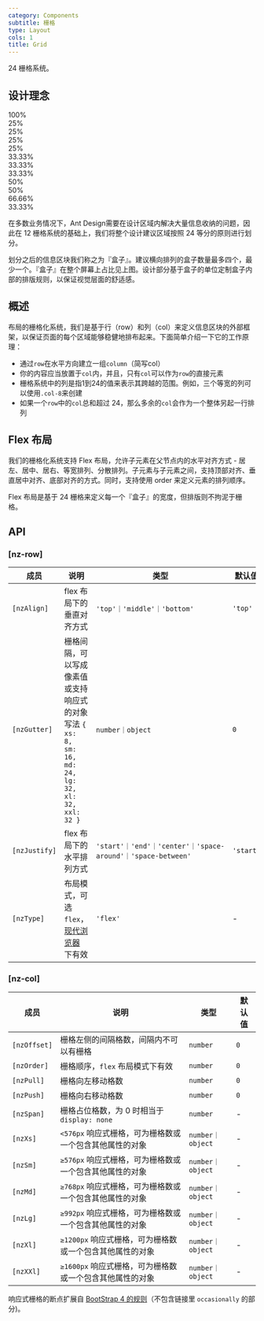 ```yaml
---
category: Components
subtitle: 栅格
type: Layout
cols: 1
title: Grid
---
```


24 栅格系统。

## 设计理念

<div class="grid-demo">
<div class="ant-row demo-row">
  <div class="ant-col-24 demo-col demo-col-1">
    100%
  </div>
</div>
<div class="ant-row demo-row">
  <div class="ant-col-6 demo-col demo-col-2">
    25%
  </div>
  <div class="ant-col-6 demo-col demo-col-3">
    25%
  </div>
  <div class="ant-col-6 demo-col demo-col-2">
    25%
  </div>
  <div class="ant-col-6 demo-col demo-col-3">
    25%
  </div>
</div>
<div class="ant-row demo-row">
  <div class="ant-col-8 demo-col demo-col-4">
    33.33%
  </div>
  <div class="ant-col-8 demo-col demo-col-5">
    33.33%
  </div>
  <div class="ant-col-8 demo-col demo-col-4">
    33.33%
  </div>
</div>
<div class="ant-row demo-row">
  <div class="ant-col-12 demo-col demo-col-1">
    50%
  </div>
  <div class="ant-col-12 demo-col demo-col-3">
    50%
  </div>
</div>
<div class="ant-row demo-row">
  <div class="ant-col-16 demo-col demo-col-4">
    66.66%
  </div>
  <div class="ant-col-8 demo-col demo-col-5">
    33.33%
  </div>
</div>
</div>

在多数业务情况下，Ant Design需要在设计区域内解决大量信息收纳的问题，因此在 12 栅格系统的基础上，我们将整个设计建议区域按照 24 等分的原则进行划分。

划分之后的信息区块我们称之为『盒子』。建议横向排列的盒子数量最多四个，最少一个。『盒子』在整个屏幕上占比见上图。设计部分基于盒子的单位定制盒子内部的排版规则，以保证视觉层面的舒适感。

## 概述

布局的栅格化系统，我们是基于行（row）和列（col）来定义信息区块的外部框架，以保证页面的每个区域能够稳健地排布起来。下面简单介绍一下它的工作原理：

- 通过`row`在水平方向建立一组`column`（简写col）
- 你的内容应当放置于`col`内，并且，只有`col`可以作为`row`的直接元素
- 栅格系统中的列是指1到24的值来表示其跨越的范围。例如，三个等宽的列可以使用`.col-8`来创建
- 如果一个`row`中的`col`总和超过 24，那么多余的`col`会作为一个整体另起一行排列

## Flex 布局

我们的栅格化系统支持 Flex 布局，允许子元素在父节点内的水平对齐方式 - 居左、居中、居右、等宽排列、分散排列。子元素与子元素之间，支持顶部对齐、垂直居中对齐、底部对齐的方式。同时，支持使用 order 来定义元素的排列顺序。

Flex 布局是基于 24 栅格来定义每一个『盒子』的宽度，但排版则不拘泥于栅格。

## API

### [nz-row]

| 成员 | 说明 | 类型 | 默认值 |
| --- | --- | --- | --- |
| `[nzAlign]` | flex 布局下的垂直对齐方式 | `'top'｜'middle'｜'bottom'` | `'top'` |
| `[nzGutter]` | 栅格间隔，可以写成像素值或支持响应式的对象写法 `{ xs: 8, sm: 16, md: 24, lg: 32, xl: 32, xxl: 32 }` | `number｜object` | `0` |
| `[nzJustify]` | flex 布局下的水平排列方式 | `'start'｜'end'｜'center'｜'space-around'｜'space-between'` | `'start'` |
| `[nzType]` | 布局模式，可选 `flex`，[现代浏览器](http://caniuse.com/#search=flex) 下有效 | `'flex'` | - |

### [nz-col]

| 成员 | 说明 | 类型 | 默认值 |
| --- | --- | --- | --- |
| `[nzOffset]` | 栅格左侧的间隔格数，间隔内不可以有栅格 | `number` | `0` |
| `[nzOrder]` | 栅格顺序，`flex` 布局模式下有效 | `number` | `0` |
| `[nzPull]` | 栅格向左移动格数 | `number` | `0` |
| `[nzPush]` | 栅格向右移动格数 | `number` | `0` |
| `[nzSpan]` | 栅格占位格数，为 0 时相当于 `display: none` | `number` | - |
| `[nzXs]` | `<576px` 响应式栅格，可为栅格数或一个包含其他属性的对象 | `number｜object` | - |
| `[nzSm]` | `≥576px` 响应式栅格，可为栅格数或一个包含其他属性的对象 | `number｜object` | - |
| `[nzMd]` | `≥768px` 响应式栅格，可为栅格数或一个包含其他属性的对象 | `number｜object` | - |
| `[nzLg]` | `≥992px` 响应式栅格，可为栅格数或一个包含其他属性的对象 | `number｜object` | - |
| `[nzXl]` | `≥1200px` 响应式栅格，可为栅格数或一个包含其他属性的对象 | `number｜object` | - |
| `[nzXXl]` | `≥1600px` 响应式栅格，可为栅格数或一个包含其他属性的对象 | `number｜object` | - |

响应式栅格的断点扩展自 [BootStrap 4 的规则](https://getbootstrap.com/docs/4.0/layout/overview/#responsive-breakpoints)（不包含链接里 `occasionally` 的部分)。
